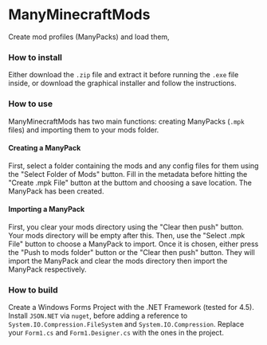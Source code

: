 # ManyMinecraftMods
Create mod profiles (ManyPacks) and load them,

### How to install
Either download the `.zip` file and extract it before running the `.exe` file inside, or download the graphical installer and follow the instructions.

### How to use
ManyMinecraftMods has two main functions: creating ManyPacks (`.mpk` files) and importing them to your mods folder.

#### Creating a ManyPack
First, select a folder containing the mods and any config files for them using the "Select Folder of Mods" button. Fill in the metadata before hitting the "Create .mpk File" button at the buttom and choosing a save location. The ManyPack has been created.

#### Importing a ManyPack
First, you clear your mods directory using the "Clear then push" button. Your mods directory will be empty after this. Then, use the "Select .mpk File" button to choose a ManyPack to import. Once it is chosen, either press the "Push to mods folder" button or the "Clear then push" button. They will import the ManyPack and clear the mods directory then import the ManyPack respectively.

### How to build
Create a Windows Forms Project with the .NET Framework (tested for 4.5). Install `JSON.NET` via `nuget`, before adding a reference to `System.IO.Compression.FileSystem` and `System.IO.Compression`. Replace your `Form1.cs` and `Form1.Designer.cs` with the ones in the project.
